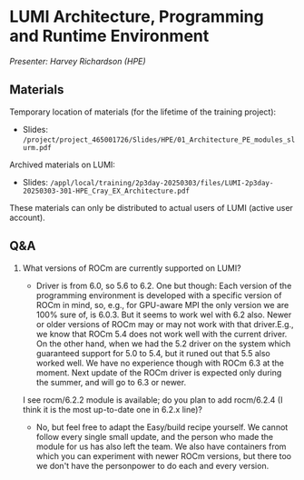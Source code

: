 # LUMI Architecture, Programming and Runtime Environment

*Presenter: Harvey Richardson (HPE)*

## Materials

<!-- Course materials will be provided during and after the course. -->

Temporary location of materials (for the lifetime of the training project):

-   Slides: `/project/project_465001726/Slides/HPE/01_Architecture_PE_modules_slurm.pdf`

Archived materials on LUMI:

-   Slides: `/appl/local/training/2p3day-20250303/files/LUMI-2p3day-20250303-301-HPE_Cray_EX_Architecture.pdf`

<!--
-   Recording: `/appl/local/training/2p3day-20250303/recordings/301-HPE_Cray_EX_Architecture.mp4`
-->

These materials can only be distributed to actual users of LUMI (active user account).


## Q&A

1.  What versions of ROCm are currently supported on LUMI?

    -   Driver is from 6.0, so 5.6 to 6.2. One but though: Each version of the programming environment is developed with a specific version of ROCm in mind, so, e.g., for GPU-aware MPI the only version we are 100% sure of, is 6.0.3. But it seems to work wel with 6.2 also. Newer or older versions of ROCm may or may not work with that driver.E.g., we know that ROCm 5.4 does not work well with the current driver. On the other hand, when we had the 5.2 driver on the system which guaranteed support for 5.0 to 5.4, but it runed out that 5.5 also worked well. We have no experience though with ROCm 6.3 at the moment. Next update of the ROCm driver is expected only during the summer, and will go to 6.3 or newer.

    I see rocm/6.2.2 module is available; do you plan to add rocm/6.2.4  (I think it is the most up-to-date  one in 6.2.x line)?

    -   No, but feel free to adapt the Easy/build recipe yourself. We cannot follow every single small update, and the person who made the module for us has also left the team. We also have containers from which you can experiment with newer ROCm versions, but there too we don't have the personpower to do each and every version.
